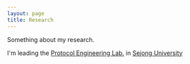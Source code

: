 ```yaml
---
layout: page
title: Research
---
```


Something about my research.

I'm leading the [Protocol Engineering Lab.](pel.sejong.ac.kr) in [Sejong University](http://eng.sejong.ac.kr/index.do)
